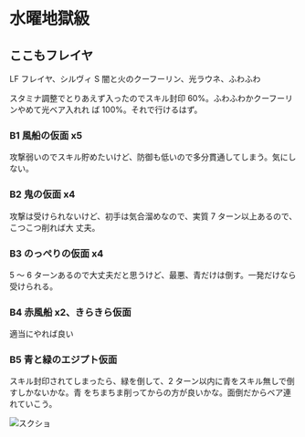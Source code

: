 # 水曜地獄級 

## ここもフレイヤ

LF フレイヤ、シルヴィ
S  闇と火のクーフーリン、光ラウネ、ふわふわ

スタミナ調整でとりあえず入ったのでスキル封印 60%。ふわふわかクーフーリンやめて光ベア入れれ
ば 100%。それで行けるはず。

### B1 風船の仮面 x5 

攻撃弱いのでスキル貯めたいけど、防御も低いので多分貫通してしまう。気にしない。

### B2 鬼の仮面 x4

攻撃は受けられないけど、初手は気合溜めなので、実質 7 ターン以上あるので、こつこつ削れば大
丈夫。

### B3 のっぺりの仮面 x4

5 〜 6 ターンあるので大丈夫だと思うけど、最悪、青だけは倒す。一発だけなら受けられる。

### B4 赤風船 x2、きらきら仮面

適当にやれば良い

### B5 青と緑のエジプト仮面

スキル封印されてしまったら、緑を倒して、2 ターン以内に青をスキル無しで倒すしかないかな。青
をちまちま削ってからの方が良いかな。面倒だからベア連れていこう。

![スクショ](http://i.imgur.com/XSRQVUVl.jpg )

<!-- vim: set tw=90 filetype=markdown : -->

